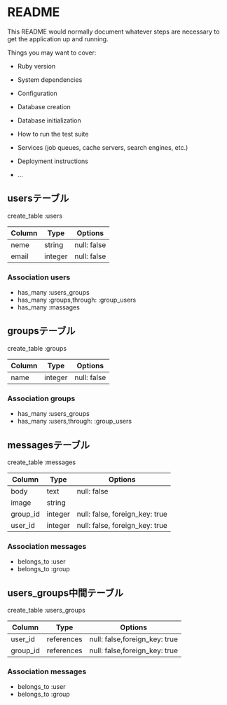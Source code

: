 # README

This README would normally document whatever steps are necessary to get the
application up and running.

Things you may want to cover:

* Ruby version

* System dependencies

* Configuration

* Database creation

* Database initialization

* How to run the test suite

* Services (job queues, cache servers, search engines, etc.)

* Deployment instructions

* ...

## usersテーブル
create_table :users

|Column|Type|Options|
|------|----|-------|
|neme |string |null: false|
|email|integer|null: false|

### Association users
- has_many :users_groups
- has_many :groups,through: :group_users
- has_many :massages


## groupsテーブル
create_table :groups

|Column|Type|Options|
|------|----|-------|
|name|integer|null: false|

### Association groups
- has_many :users_groups
- has_many :users,through: :group_users


## messagesテーブル
create_table :messages

|Column|Type|Options|
|------|----|-------|
|body    |text   |null: false|
|image   |string ||
|group_id|integer|null: false, foreign_key: true|
|user_id |integer|null: false, foreign_key: true|

### Association messages
- belongs_to :user
- belongs_to :group


## users_groups中間テーブル
create_table :users_groups

|Column|Type|Options|
|------|----|-------|
|user_id |references|null: false,foreign_key: true       |
|group_id|references|null: false,foreign_key: true       |

### Association messages
- belongs_to :user
- belongs_to :group



